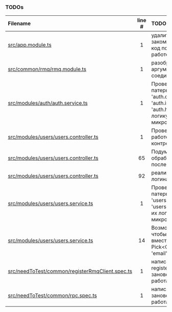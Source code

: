 ### TODOs
| Filename | line # | TODO |
|:------|:------:|:------|
| [src/app.module.ts](src/app.module.ts#L1) | 1 | удалить закомментированный код после проверки работоспособности |
| [src/common/rmq/rmq.module.ts](src/common/rmq/rmq.module.ts#L1) | 1 | разобраться какие аргументы очереди/соединения нужны |
| [src/modules/auth/auth.service.ts](src/modules/auth/auth.service.ts#L1) | 1 | Проверить название патернов: 'auth.createCredentials', 'auth.issueTokens', 'auth.hash'. Провить их логику в микросервисе auth |
| [src/modules/users/users.controller.ts](src/modules/users/users.controller.ts#L1) | 1 | Проверить работоспособность контроллера |
| [src/modules/users/users.controller.ts](src/modules/users/users.controller.ts#L65) | 65 | Подумай нужно ли обрабтывать ошибку после создания хеша |
| [src/modules/users/users.controller.ts](src/modules/users/users.controller.ts#L92) | 92 | реализовать едпоинт логина |
| [src/modules/users/users.service.ts](src/modules/users/users.service.ts#L1) | 1 | Проверить название патернов: 'users.getByEmail', 'users.create'. Провить их логику в микросервисе auth |
| [src/modules/users/users.service.ts](src/modules/users/users.service.ts#L14) | 14 | Возможно нужно чтобы { email: string } вместо { email: Pick<CreateUserDto, 'email'> } |
| [src/needToTest/common/registerRmqClient.spec.ts](src/needToTest/common/registerRmqClient.spec.ts#L1) | 1 | написать тесты к registerRmqClient заново, сейчас не работают |
| [src/needToTest/common/rpc.spec.ts](src/needToTest/common/rpc.spec.ts#L1) | 1 | написать тесты к rpc заново, сейчас не работают |
